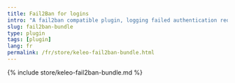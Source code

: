 ```yaml
---
title: Fail2Ban for logins
intro: "A fail2ban compatible plugin, logging failed authentication requests"
slug: fail2ban-bundle
type: plugin
tags: [plugin]
lang: fr
permalink: /fr/store/keleo-fail2ban-bundle.html
---
```


{% include store/keleo-fail2ban-bundle.md %}

